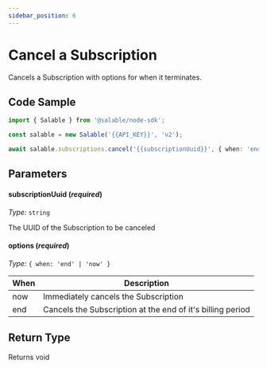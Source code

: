 ```yaml
---
sidebar_position: 6
---
```


# Cancel a Subscription

Cancels a Subscription with options for when it terminates.

## Code Sample

```typescript
import { Salable } from '@salable/node-sdk';

const salable = new Salable('{{API_KEY}}', 'v2');

await salable.subscriptions.cancel('{{subscriptionUuid}}', { when: 'end' });
```

## Parameters

#### subscriptionUuid (_required_)

_Type:_ `string`

The UUID of the Subscription to be canceled

#### options (_required_)

_Type:_ `{ when: 'end' | 'now' }`

| When | Description                                                |
| ---- | ---------------------------------------------------------- |
| now  | Immediately cancels the Subscription                       |
| end  | Cancels the Subscription at the end of it's billing period |

## Return Type

Returns void

